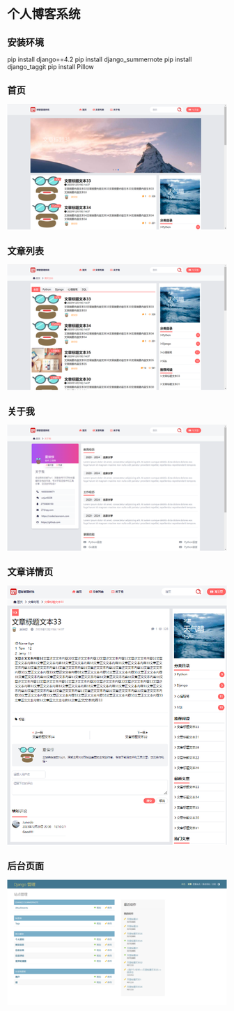 # 个人博客系统

## 安装环境

pip install django==4.2
pip install django_summernote
pip install django_taggit
pip install Pillow
## 首页

![01.png](assets/01.png)


## 文章列表

![02.png](assets/02.png)

## 关于我

![03.png](assets/03.png)

## 文章详情页

![04.png](assets/04.png)


## 后台页面

![05.png](assets/05.png)
